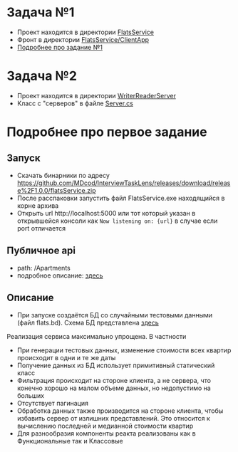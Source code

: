 ﻿# Задача №1
- Проект находится в директории [FlatsService](./FlatsService)
- Фронт в директории [FlatsService/ClientApp](./FlatsService/ClientApp)
- [Подробнее про задание №1](#подробнее-про-первое-задание)

# Задача №2
- Проект находится в директории [WriterReaderServer](./WriterReaderServer)
- Класс с "серверов" в файле [Server.cs](./WriterReaderServer/Server.cs)

# Подробнее про первое задание
## Запуск
- Скачать бинарники по адресу https://github.com/MDcod/InterviewTaskLens/releases/download/release%2F1.0.0/flatsService.zip
- После расспаковки запустить файл FlatsService.exe находящийся в корне архива
- Открыть url http://localhost:5000 или тот который указан в открывшейся консоли как `Now listening on: {url}` в случае если port отличается

## Публичное api
- path: /Apartments 
- подробное описание: [здесь](./docs/api.json)

## Описание
- При запуске создаётся БД со случайными тестовыми данными (файл flats.bd). Схема БД представлена [здесь](./docs/dbdiagram.png)

Реализация сервиса максимально упрощена. В частности
- При генерации тестовых данных, изменение стоимости всех квартир происходит в одни и те же даты
- Получение данных из БД использует примитивный статический класс
- Фильтрация происходит на стороне клиента, а не сервера, что конечно хорошо на малом объеме данных, но недопустимо на больших
- Отсутствует пагинация
- Обработка данных также производится на стороне клиента, чтобы избавить сервер от излишних представлений. Это относится к вычислению последней и медианной стоимости квартир
- Для разнообразия компоненты реакта реализованы как в Функциональные так и Классовые
